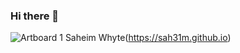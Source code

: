 ### Hi there 👋
![Artboard 1](https://github.com/Sah31m/Sah31m/assets/80918419/621f9f19-71fd-4384-b015-be98bf81515a)
Saheim Whyte(https://sah31m.github.io)
<!--
**Sah31m/Sah31m** is a ✨ _special_ ✨ repository because its `README.md` (this file) appears on your GitHub profile.

Here are some ideas to get you started:

- 🔭 I’m currently working on ...
- 🌱 I’m currently learning ...
- 👯 I’m looking to collaborate on ...
- 🤔 I’m looking for help with ...
- 💬 Ask me about ...
- 📫 How to reach me: ...
- 😄 Pronouns: ...
- ⚡ Fun fact: ...
-->
